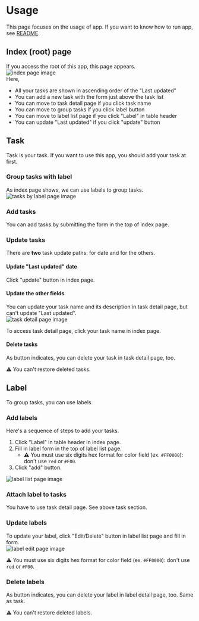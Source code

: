 # Usage

This page focuses on the usage of app. If you want to know how to run app, see [README](./README.md).

## Index (root) page

If you access the root of this app, this page appears.  
![index page image](./img/index.jpg)  
Here,

- All your tasks are shown in ascending order of the "Last updated"
- You can add a new task with the form just above the task list
- You can move to task detail page if you click task name
- You can move to group tasks if you click label button
- You can move to label list page if you click "Label" in table header
- You can update "Last updated" if you click "update" button

## Task

Task is your task. If you want to use this app, you should add your task at first.

### Group tasks with label

As index page shows, we can use labels to group tasks.  
![tasks by label page image](./img/tasks_by_label.jpg)

### Add tasks

You can add tasks by submitting the form in the top of index page.

### Update tasks

There are **two** task update paths: for date and for the others.

#### Update "Last updated" date

Click "update" button in index page.

#### Update the other fields

You can update your task name and its description in task detail page, but can't update "Last updated".  
![task detail page image](./img/task_detail.jpg)

To access task detail page, click your task name in index page.

#### Delete tasks

As button indicates, you can delete your task in task detail page, too.

:warning: You can't restore deleted tasks.

## Label

To group tasks, you can use labels.

### Add labels

Here's a sequence of steps to add your tasks.

1. Click "Label" in table header in index page.
1. Fill in label form in the top of label list page.
    - :warning: You must use six digits hex format for color field (ex. `#FF0000`): don't use `red` or `#F00`.
1. Click "add" button.

![label list page image](./img/label_list.jpg)

### Attach label to tasks

You have to use task detail page. See above task section.

### Update labels

To update your label, click "Edit/Delete" button in label list page and fill in form.  
![label edit page image](./img/label_edit.jpg)

:warning: You must use six digits hex format for color field (ex. `#FF0000`): don't use `red` or `#F00`.

### Delete labels

As button indicates, you can delete your label in label detail page, too. Same as task.

:warning: You can't restore deleted labels.
